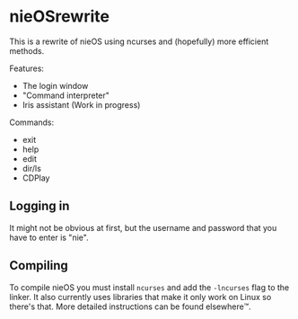 # nieOSrewrite

This is a rewrite of nieOS using ncurses and (hopefully) more efficient methods.

Features:
  - The login window
  - "Command interpreter"
  - Iris assistant (Work in progress)
  
Commands:
  - exit
  - help
  - edit
  - dir/ls
  - CDPlay

## Logging in
It might not be obvious at first, but the username and password that you have to enter is "nie".

## Compiling

To compile nieOS you must install `ncurses` and add the `-lncurses` flag to the linker. It also currently uses libraries that make it only work on Linux so there's that. More detailed instructions can be found elsewhere™️.
